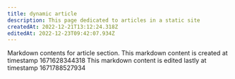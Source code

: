 ```yaml
---
title: dynamic article
description: This page dedicated to articles in a static site
createdAt: 2022-12-21T13:12:24.318Z
editedAt: 2022-12-23T09:42:07.934Z
---
```


Markdown contents for article section.
This markdown content is created at timestamp 1671628344318
This markdown content is edited lastly at timestamp 1671788527934